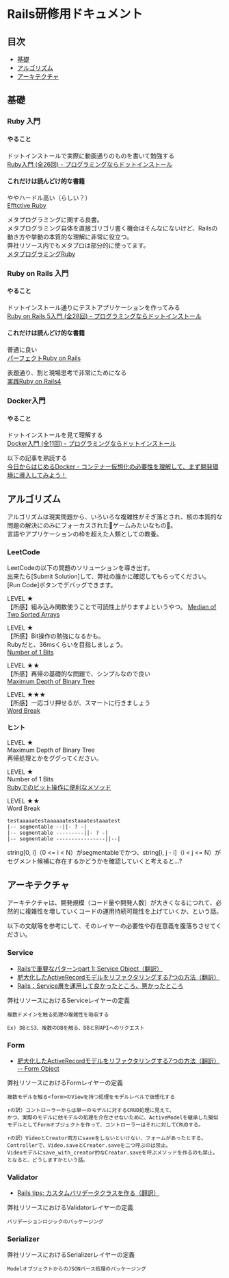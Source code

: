 # Rails研修用ドキュメント

## 目次
- [基礎](#基礎)
- [アルゴリズム](#アルゴリズム)
- [アーキテクチャ](#アーキテクチャ)

## 基礎

### Ruby 入門

#### やること
ドットインストールで実際に動画通りのものを書いて勉強する  
[Ruby入門 (全26回) - プログラミングならドットインストール](https://dotinstall.com/lessons/basic_ruby_v3)


#### これだけは読んどけ的な書籍
ややハードル高い（らしい？）  
[Efftctive Ruby](https://www.amazon.co.jp/Effective-Ruby-Peter-J-Jones/dp/4798139823/ref=pd_sim_14_4?_encoding=UTF8&pd_rd_i=4798139823&pd_rd_r=b2dd6759-6250-11e8-b101-733d61fa990d&pd_rd_w=7JR8i&pd_rd_wg=e9sER&pf_rd_i=desktop-dp-sims&pf_rd_m=AN1VRQENFRJN5&pf_rd_p=7990452376513976631&pf_rd_r=KHKPFFQ29JFJJNDW932B&pf_rd_s=desktop-dp-sims&pf_rd_t=40701&psc=1&refRID=KHKPFFQ29JFJJNDW932B)

メタプログラミングに関する良書。  
メタプログラミング自体を直接ゴリゴリ書く機会はそんなにないけど、Railsの動き方や挙動の本質的な理解に非常に役立つ。  
弊社リソース内でもメタプロは部分的に使ってます。  
[メタプログラミングRuby](https://www.amazon.co.jp/%E3%83%A1%E3%82%BF%E3%83%97%E3%83%AD%E3%82%B0%E3%83%A9%E3%83%9F%E3%83%B3%E3%82%B0Ruby-%E7%AC%AC2%E7%89%88-Paolo-Perrotta/dp/4873117437/ref=pd_sbs_14_1?_encoding=UTF8&pd_rd_i=4873117437&pd_rd_r=b7f96266-6250-11e8-86cf-43f26d2315b4&pd_rd_w=3q7fV&pd_rd_wg=2akQ9&pf_rd_i=desktop-dp-sims&pf_rd_m=AN1VRQENFRJN5&pf_rd_p=5805929820760247504&pf_rd_r=K4JYATPN9YYS8EGV5P2Q&pf_rd_s=desktop-dp-sims&pf_rd_t=40701&psc=1&refRID=K4JYATPN9YYS8EGV5P2Q)


### Ruby on Rails 入門

#### やること
ドットインストール通りにテストアプリケーションを作ってみる  
[Ruby on Rails 5入門 (全28回) - プログラミングならドットインストール](https://dotinstall.com/lessons/basic_ruby_v3)


#### これだけは読んどけ的な書籍
普通に良い  
[パーフェクトRuby on Rails](https://www.amazon.co.jp/%E3%83%91%E3%83%BC%E3%83%95%E3%82%A7%E3%82%AF%E3%83%88-Ruby-Rails-%E3%81%99%E3%81%8C%E3%82%8F%E3%82%89-%E3%81%BE%E3%81%95%E3%81%AE%E3%82%8A/dp/4774165166/ref=pd_sbs_14_14?_encoding=UTF8&pd_rd_i=4774165166&pd_rd_r=0e11f13e-6251-11e8-865c-a33d922cb783&pd_rd_w=EdemL&pd_rd_wg=hyfju&pf_rd_i=desktop-dp-sims&pf_rd_m=AN1VRQENFRJN5&pf_rd_p=5805929820760247504&pf_rd_r=83A4SRMJXXEX3PYEWPS5&pf_rd_s=desktop-dp-sims&pf_rd_t=40701&psc=1&refRID=83A4SRMJXXEX3PYEWPS5)

表題通り、割と現場思考で非常にためになる  
[実践Ruby on Rails4](https://www.amazon.co.jp/%E5%AE%9F%E8%B7%B5Ruby-Rails-4-%E7%8F%BE%E5%A0%B4%E3%81%AE%E3%83%97%E3%83%AD%E3%81%8B%E3%82%89%E5%AD%A6%E3%81%B6%E6%9C%AC%E6%A0%BCWeb%E3%83%97%E3%83%AD%E3%82%B0%E3%83%A9%E3%83%9F%E3%83%B3%E3%82%B0-%E9%BB%92%E7%94%B0/dp/4844335928/ref=pd_sbs_14_9?_encoding=UTF8&pd_rd_i=4844335928&pd_rd_r=a9eacb77-6251-11e8-9f05-4bb9f3f6a434&pd_rd_w=EqWCY&pd_rd_wg=lzr91&pf_rd_i=desktop-dp-sims&pf_rd_m=AN1VRQENFRJN5&pf_rd_p=5805929820760247504&pf_rd_r=44H1HSXG4W82JJHC72F8&pf_rd_s=desktop-dp-sims&pf_rd_t=40701&psc=1&refRID=44H1HSXG4W82JJHC72F8)

### Docker入門

#### やること
ドットインストールを見て理解する  
[Docker入門 (全11回) - プログラミングならドットインストール](https://dotinstall.com/lessons/basic_docker)

以下の記事を熟読する  
[今日からはじめるDocker - コンテナー仮想化の必要性を理解して、まず開発環境に導入してみよう！](https://employment.en-japan.com/engineerhub/entry/2017/09/28/110000)


## アルゴリズム

アルゴリズムは現実問題から、いろいろな複雑性がそぎ落とされ、核の本質的な問題の解決にのみにフォーカスされたゲームみたいなもの。  
言語やアプリケーションの枠を超えた人類としての教養。  

### LeetCode

LeetCodeの以下の問題のソリューションを導き出す。  
出来たら[Submit Solution]して、弊社の誰かに確認してもらってください。  
[Run Code]ボタンでデバッグできます。

LEVEL ★  
【所感】組み込み関数使うことで可読性上がりますよというやつ。
[Median of Two Sorted Arrays](https://leetcode.com/problems/median-of-two-sorted-arrays/description/)

LEVEL ★  
【所感】Bit操作の勉強になるかも。  
Rubyだと、36msくらいを目指しましょう。  
[Number of 1 Bits](https://leetcode.com/problems/number-of-1-bits/description/)

LEVEL ★★  
【所感】再帰の基礎的な問題で、シンプルなので良い  
[Maximum Depth of Binary Tree](https://leetcode.com/problems/maximum-depth-of-binary-tree/description/)

LEVEL ★★★  
【所感】一応ゴリ押せるが、スマートに行きましょう  
[Word Break](https://leetcode.com/problems/maximum-depth-of-binary-tree/description/)

#### ヒント

LEVEL ★  
Maximum Depth of Binary Tree  
再帰処理とかをググってください。  

LEVEL ★  
Number of 1 Bits  
[Rubyでのビット操作に便利なメソッド](https://qiita.com/jkr_2255/items/8e29dce1999f3f6b69ad)

LEVEL ★★  
Word Break  
```
testaaaaatestaaaaaatestaaatestaaatest  
|-- segmentable --||- ? -|  
|-- segmentable ---------||- ? -|  
|-- segmentable ----------------||--|  
```
string[0, i]（0 <= i < N）がsegmentableでかつ、string[i, j - i]（i < j <= N）がセグメント候補に存在するかどうかを確認していくと考えると...?


## アーキテクチャ

アーキテクチャは、開発規模（コード量や開発人数）が大きくなるにつれて、必然的に複雑性を増していくコードの運用持続可能性を上げていくか、という話。

以下の文献等を参考にして、そのレイヤーの必要性や存在意義を腹落ちさせてください。

### Service
- [Railsで重要なパターンpart 1: Service Object（翻訳）](https://techracho.bpsinc.jp/hachi8833/2017_10_16/46482)  
- [肥大化したActiveRecordモデルをリファクタリングする7つの方法（翻訳）](https://techracho.bpsinc.jp/hachi8833/2013_11_19/14738)  
- [Rails：Service層を運用して良かったところ、悪かったところ](https://qiita.com/joooee0000/items/369fd4676cd9dfb1f6eb)

弊社リソースにおけるServiceレイヤーの定義
```
複数ドメインを触る処理の複雑性を吸収する

Ex) DBとS3、複数のDBを触る、DBと別APIへのリクエスト
```

### Form 
- [肥大化したActiveRecordモデルをリファクタリングする7つの方法（翻訳） -- Form Object](https://techracho.bpsinc.jp/hachi8833/2013_11_19/14738#form-object)  

弊社リソースにおけるFormレイヤーの定義
```
複数モデルを触る<form>のViewを持つ処理をモデルレベルで仮想化する

↑の訳）コントローラーからは単一のモデルに対するCRUD処理に見えて、
かつ、実際のモデルに他モデルの処理を介在させないために、ActiveModelを継承した擬似モデルとしてFormオブジェクトを作って、コントローラーはそれに対してCRUDする。

↑の訳）VideoとCreator両方にsaveをしないといけない、フォームがあったとする。
Controllerで、Video.saveとCreator.saveを二つ呼ぶのは禁止。
Videoモデルにsave_with_creator的なCreator.saveを呼ぶメソッドを作るのも禁止。
となると、どうしますかという話。
```

### Validator
- [Rails tips: カスタムバリデータクラスを作る（翻訳）](https://techracho.bpsinc.jp/hachi8833/2018_02_13/52286)

弊社リソースにおけるValidatorレイヤーの定義
```
バリデーションロジックのパッケージング
```

### Serializer

弊社リソースにおけるSerializerレイヤーの定義
```
ModelオブジェクトからのJSONパース処理のパッケージング
```
